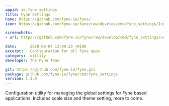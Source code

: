 ```yaml
---
appid: io.fyne.settings
title: Fyne Settings
home: https://github.com/fyne-io/fyne/
icon: https://github.com/fyne-io/fyne/raw/develop/cmd/fyne_settings/Icon.png

screenshots:
- url: https://github.com/fyne-io/fyne/raw/develop/cmd/fyne_settings/screenshot.png

date:      2020-06-07 13:09:23 +0100
excerpt:   Configuration for all Fyne apps
category:  utility
developer: The Fyne Team

git: https://github.com/fyne-io/fyne.git
package: github.com/fyne-io/fyne/cmd/fyne_settings
version: 1.3.0
---
```


Configuration utility for managing the global settings for Fyne based 
applications. Includes scale size and theme setting, more to come.

